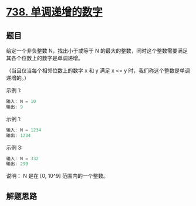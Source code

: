 # [738. 单调递增的数字](https://leetcode-cn.com/problems/monotone-increasing-digits/)

## 题目

给定一个非负整数 N，找出小于或等于 N 的最大的整数，同时这个整数需要满足其各个位数上的数字是单调递增。

（当且仅当每个相邻位数上的数字 x 和 y 满足 x <= y 时，我们称这个整数是单调递增的。）

示例 1:

```c
输入: N = 10
输出: 9
```

示例 1:

```c
输入: N = 1234
输出: 1234
```

示例 3:

```c
输入: N = 332
输出: 299
```

说明： N 是在 [0, 10^9] 范围内的一个整数。

## 解题思路
